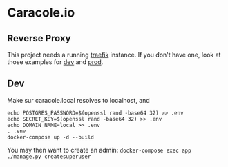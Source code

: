 # Caracole.io

## Reverse Proxy

This project needs a running [traefik](https://traefik.io) instance. If you don't have one, look at those examples for
[dev](https://github.com/nim65s/traefik-dev) and [prod](https://github.com/nim65s/traefik-prod).

## Dev

Make sur caracole.local resolves to localhost, and

```
echo POSTGRES_PASSWORD=$(openssl rand -base64 32) >> .env
echo SECRET_KEY=$(openssl rand -base64 32) >> .env
echo DOMAIN_NAME=local >> .env
. .env
docker-compose up -d --build
```

You may then want to create an admin: `docker-compose exec app ./manage.py createsuperuser`
